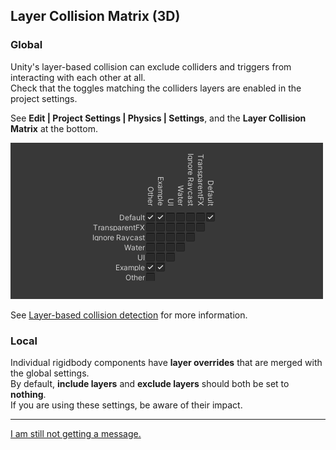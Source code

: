 ## Layer Collision Matrix (3D)

### Global
Unity's layer-based collision can exclude colliders and triggers from interacting with each other at all.  
Check that the toggles matching the colliders layers are enabled in the project settings.

See **Edit | Project Settings | Physics | Settings**, and the **Layer Collision Matrix** at the bottom.  

![Layer Collision Matrix](collision-layer-matrix.png)  

See [Layer-based collision detection](https://docs.unity3d.com/Manual/LayerBasedCollision.html) for more information.  

### Local
Individual rigidbody components have **layer overrides** that are merged with the global settings.  
By default, **include layers** and **exclude layers** should both be set to **nothing**.  
If you are using these settings, be aware of their impact.

---
[I am still not getting a message.](6%203D%20Transform.md)
